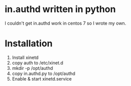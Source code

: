 # in.authd written in python

I couldn't get in.authd work in centos 7 so I wrote my own.

# Installation

1. Install xinetd
2. copy auth to /etc/xinet.d
3. mkdir -p /opt/authd
4. copy in.authd.py to /opt/authd
5. Enable & start xinetd.service


